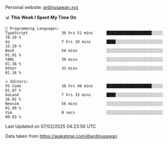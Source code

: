 Personal website: [ardinusawan.xyz](https://ardinusawan.xyz)

<!--START_SECTION:waka-->
📊 **This Week I Spent My Time On** 

```text
💬 Programming Languages: 
TypeScript               36 hrs 51 mins      ████████████████████░░░░░   78.10 % 
Go                       7 hrs 10 mins       ████░░░░░░░░░░░░░░░░░░░░░   15.19 % 
Bash                     54 mins             ░░░░░░░░░░░░░░░░░░░░░░░░░   01.91 % 
YAML                     39 mins             ░░░░░░░░░░░░░░░░░░░░░░░░░   01.38 % 
Other                    33 mins             ░░░░░░░░░░░░░░░░░░░░░░░░░   01.18 % 

🔥 Editors: 
VS Code                  38 hrs 40 mins      ████████████████████░░░░░   81.97 % 
GoLand                   7 hrs 33 mins       ████░░░░░░░░░░░░░░░░░░░░░   16.02 % 
Neovim                   56 mins             ░░░░░░░░░░░░░░░░░░░░░░░░░   01.99 % 
Vim                      0 secs              ░░░░░░░░░░░░░░░░░░░░░░░░░   00.03 % 
```


 Last Updated on 07/02/2025 04:23:56 UTC
<!--END_SECTION:waka-->
Data taken from https://wakatime.com/@ardinusawan
